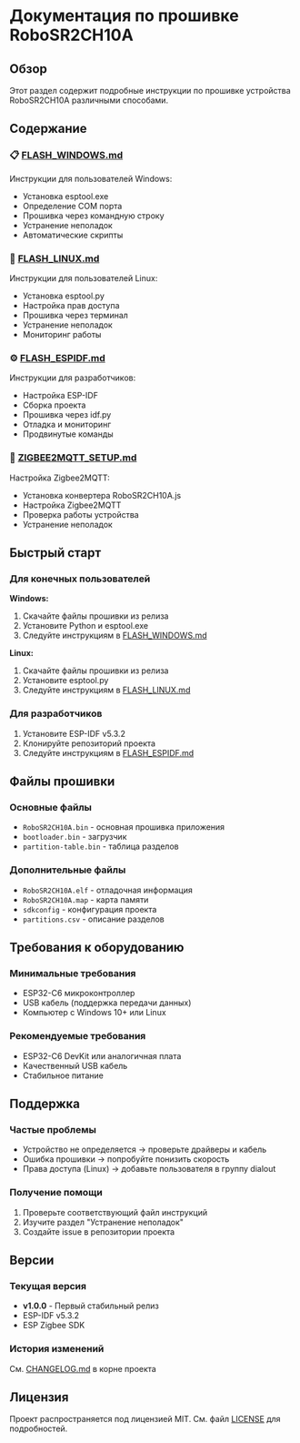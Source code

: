 # Документация по прошивке RoboSR2CH10A

## Обзор

Этот раздел содержит подробные инструкции по прошивке устройства RoboSR2CH10A различными способами.

## Содержание

### 📋 [FLASH_WINDOWS.md](FLASH_WINDOWS.md)
Инструкции для пользователей Windows:
- Установка esptool.exe
- Определение COM порта
- Прошивка через командную строку
- Устранение неполадок
- Автоматические скрипты

### 🐧 [FLASH_LINUX.md](FLASH_LINUX.md)
Инструкции для пользователей Linux:
- Установка esptool.py
- Настройка прав доступа
- Прошивка через терминал
- Устранение неполадок
- Мониторинг работы

### ⚙️ [FLASH_ESPIDF.md](FLASH_ESPIDF.md)
Инструкции для разработчиков:
- Настройка ESP-IDF
- Сборка проекта
- Прошивка через idf.py
- Отладка и мониторинг
- Продвинутые команды

### 🔗 [ZIGBEE2MQTT_SETUP.md](ZIGBEE2MQTT_SETUP.md)
Настройка Zigbee2MQTT:
- Установка конвертера RoboSR2CH10A.js
- Настройка Zigbee2MQTT
- Проверка работы устройства
- Устранение неполадок

## Быстрый старт

### Для конечных пользователей

**Windows:**
1. Скачайте файлы прошивки из релиза
2. Установите Python и esptool.exe
3. Следуйте инструкциям в [FLASH_WINDOWS.md](FLASH_WINDOWS.md)

**Linux:**
1. Скачайте файлы прошивки из релиза
2. Установите esptool.py
3. Следуйте инструкциям в [FLASH_LINUX.md](FLASH_LINUX.md)

### Для разработчиков

1. Установите ESP-IDF v5.3.2
2. Клонируйте репозиторий проекта
3. Следуйте инструкциям в [FLASH_ESPIDF.md](FLASH_ESPIDF.md)

## Файлы прошивки

### Основные файлы
- `RoboSR2CH10A.bin` - основная прошивка приложения
- `bootloader.bin` - загрузчик
- `partition-table.bin` - таблица разделов

### Дополнительные файлы
- `RoboSR2CH10A.elf` - отладочная информация
- `RoboSR2CH10A.map` - карта памяти
- `sdkconfig` - конфигурация проекта
- `partitions.csv` - описание разделов

## Требования к оборудованию

### Минимальные требования
- ESP32-C6 микроконтроллер
- USB кабель (поддержка передачи данных)
- Компьютер с Windows 10+ или Linux

### Рекомендуемые требования
- ESP32-C6 DevKit или аналогичная плата
- Качественный USB кабель
- Стабильное питание

## Поддержка

### Частые проблемы
- Устройство не определяется → проверьте драйверы и кабель
- Ошибка прошивки → попробуйте понизить скорость
- Права доступа (Linux) → добавьте пользователя в группу dialout

### Получение помощи
1. Проверьте соответствующий файл инструкций
2. Изучите раздел "Устранение неполадок"
3. Создайте issue в репозитории проекта

## Версии

### Текущая версия
- **v1.0.0** - Первый стабильный релиз
- ESP-IDF v5.3.2
- ESP Zigbee SDK

### История изменений
См. [CHANGELOG.md](../CHANGELOG.md) в корне проекта

## Лицензия

Проект распространяется под лицензией MIT. См. файл [LICENSE](../LICENSE) для подробностей.
